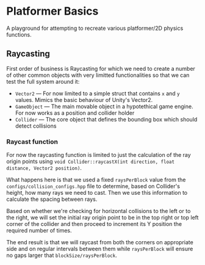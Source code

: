 # Platformer Basics

A playground for attempting to recreate various platformer/2D physics functions.

## Raycasting

First order of business is Raycasting for which we need to create a number of other common objects with very limitted functionalities so that we can test the full system around it:

- `Vector2` — For now limited to a simple struct that contains `x` and `y` values. Mimics the basic behaviour of Unity's Vector2.
- `GameObject` — The main movable object in a hypotethical game engine. For now works as a position and collider holder
- `Collider` — The core object that defines the bounding box which should detect collisions

### Raycast function

For now the raycasting function is limited to just the calculation of the ray origin points using `void Collider::raycastX(int direction, float distance, Vector2 position)`.

What happens here is that we used a fixed `raysPerBlock` value from the `configs/collision_configs.hpp` file to determine, based on Collider's height, how many rays we need to cast. Then we use this information to calculate the spacing between rays.

Based on whether we're checking for horizontal collisions to the left or to the right, we will set the initial ray origin point to be in the top right or top left corner of the collider and then proceed to increment its Y position the required number of times.

The end result is that we will raycast from both the corners on appropriate side and on regular intervals between them while `raysPerBlock` will ensure no gaps larger that `blockSize/raysPerBlock`.